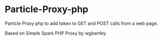 # Particle-Proxy-php
Particle Proxy php to add token to GET and POST calls from a web page.

Based on Simple Spark PHP Proxy by wgbartley
